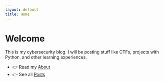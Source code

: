 ```yaml
---
layout: default
title: Home
---
```


# Welcome
This is my cybersecurity blog. I will be posting stuff like CTFs, projects with Python, and other learning experiences.
- 👉 Read my [About](/MohamedAS.github.io/about/)
- 👉 See all [Posts](/)
